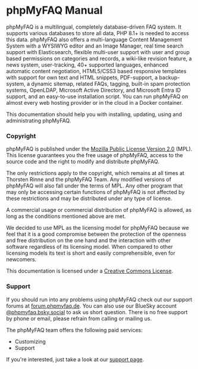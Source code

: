 # phpMyFAQ Manual

phpMyFAQ is a multilingual, completely database-driven FAQ system. It supports various databases to store all data,
PHP 8.1+ is needed to access this data. phpMyFAQ also offers a multi-language Content Management System with a
WYSIWYG editor and an Image Manager, real time search support with Elasticsearch, flexible multi-user support with user
and group based permissions on categories and records, a wiki-like revision feature, a news system, user-tracking,
40+ supported languages, enhanced automatic content negotiation, HTML5/CSS3 based responsive templates with support for
own text and HTML snippets, PDF-support, a backup-system, a dynamic sitemap, related FAQs, tagging, built-in spam
protection systems, OpenLDAP, Microsoft Active Directory, and Microsoft Entra ID support, and an easy-to-use
installation script. You can run phpMyFAQ on almost every web hosting provider or in the cloud in a Docker container.

This documentation should help you with installing, updating, using and administrating phpMyFAQ.

### Copyright

phpMyFAQ is published under the [Mozilla Public License Version 2.0](http://www.mozilla.org/MPL/2.0/) (MPL). This
license guarantees you the free usage of phpMyFAQ, access to the source code and the right to modify and distribute phpMyFAQ.

The only restrictions apply to the copyright, which remains at all times at Thorsten Rinne and the phpMyFAQ Team. Any
modified versions of phpMyFAQ will also fall under the terms of MPL. Any other program that may only be accessing
certain functions of phpMyFAQ is not affected by these restrictions and may be distributed under any type of license.

A commercial usage or commercial distribution of phpMyFAQ is allowed, as long as the conditions mentioned above are
met.

We decided to use MPL as the licensing model for phpMyFAQ because we feel that it is a good compromise between the
protection of the openness and free distribution on the one hand and the interaction with other software regardless of
its licensing model. When compared to other licensing models its text is short and easily comprehensible, even for
newcomers.

This documentation is licensed under a [Creative Commons License](http://creativecommons.org/licenses/by/2.0/).

### Support

If you should run into any problems using phpMyFAQ check out our support forums at
[forum.phpmyfaq.de](https://forum.phpmyfaq.de/).
You can also use our BlueSky account [@phpmyfaq.bsky.social](https://bsky.app/profile/phpmyfaq.bsky.social)
to ask us short question.
There is no free support by phone or email, please refrain from calling or mailing us.

The phpMyFAQ team offers the following paid services:

- Customizing
- Support

If you're interested, just take a look at our [support page](https://www.phpmyfaq.de/support).
